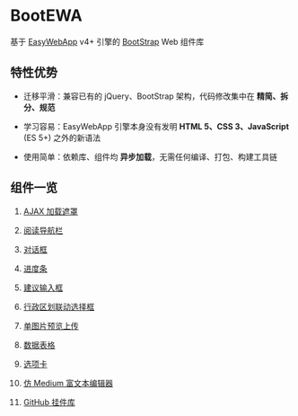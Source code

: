 # BootEWA

基于 [EasyWebApp](https://tech_query.oschina.io/easywebapp/) v4+ 引擎的 [BootStrap](http://v3.bootcss.com/) Web 组件库



## 特性优势

 - 迁移平滑：兼容已有的 jQuery、BootStrap 架构，代码修改集中在 **精简、拆分、规范**

 - 学习容易：EasyWebApp 引擎本身没有发明 **HTML 5、CSS 3、JavaScript** (ES 5+) 之外的新语法

 - 使用简单：依赖库、组件均 **异步加载**，无需任何编译、打包、构建工具链



## 组件一览

 1. [AJAX 加载遮罩](component/Loading.html)

 2. [阅读导航栏](component/Read_Nav.html)

 3. [对话框](component/Dialog.html)

 4. [进度条](component/Progress.html)

 5. [建议输入框](component/Search.html)

 6. [行政区划联动选择框](component/Admin_District.html)

 7. [单图片预览上传](component/ImageUploader/index.html)

 8. [数据表格](component/Data_Table.html)

 9. [选项卡](component/Tab.html)

 10. [仿 Medium 富文本编辑器](component/MediumEditor/index.html)

 11. [GitHub 挂件库](https://github.com/TechQuery/GitHub-Web-Widget)
